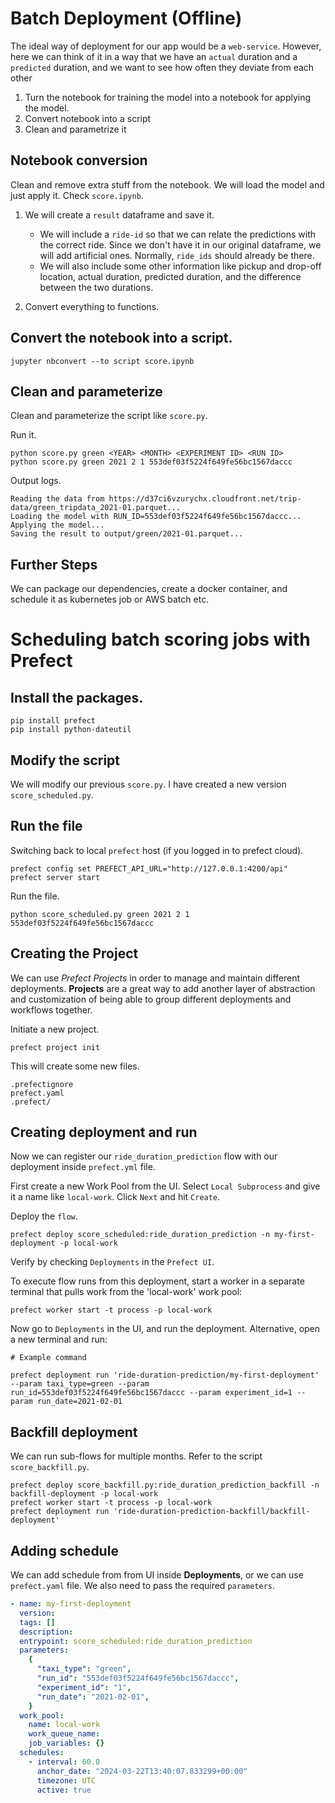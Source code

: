 # Batch Deployment (Offline)

The ideal way of deployment for our app would be a `web-service`. However, here we can think of it in a way that we have an `actual` duration and a `predicted` duration, and we want to see how often they deviate from each other

1. Turn the notebook for training the model into a notebook for applying the model.
2. Convert notebook into a script
3. Clean and parametrize it

## Notebook conversion

Clean and remove extra stuff from the notebook. We will load the model and just apply it. Check `score.ipynb`.

1. We will create a `result` dataframe and save it.

   - We will include a `ride-id` so that we can relate the predictions with the correct ride. Since we don't have it in our original dataframe, we will add artificial ones. Normally, `ride_ids` should already be there.
   - We will also include some other information like pickup and drop-off location, actual duration, predicted duration, and the difference between the two durations.

2. Convert everything to functions.

## Convert the notebook into a script.

```
jupyter nbconvert --to script score.ipynb
```

## Clean and parameterize

Clean and parameterize the script like `score.py`.

Run it.

```
python score.py green <YEAR> <MONTH> <EXPERIMENT ID> <RUN ID>
python score.py green 2021 2 1 553def03f5224f649fe56bc1567daccc
```

Output logs.

```
Reading the data from https://d37ci6vzurychx.cloudfront.net/trip-data/green_tripdata_2021-01.parquet...
Loading the model with RUN_ID=553def03f5224f649fe56bc1567daccc...
Applying the model...
Saving the result to output/green/2021-01.parquet...
```

## Further Steps

We can package our dependencies, create a docker container, and schedule it as kubernetes job or AWS batch etc.

# Scheduling batch scoring jobs with Prefect

## Install the packages.

```
pip install prefect
pip install python-dateutil
```

## Modify the script

We will modify our previous `score.py`. I have created a new version `score_scheduled.py`.

## Run the file

Switching back to local `prefect` host (if you logged in to prefect cloud).

```
prefect config set PREFECT_API_URL="http://127.0.0.1:4200/api"
prefect server start
```

Run the file.

```
python score_scheduled.py green 2021 2 1 553def03f5224f649fe56bc1567daccc
```

## Creating the Project

We can use _Prefect Projects_ in order to manage and maintain different deployments. **Projects** are a great way to add another layer of abstraction and customization of being able to group different deployments and workflows together.

Initiate a new project.

```
prefect project init
```

This will create some new files.

```
.prefectignore
prefect.yaml
.prefect/
```

## Creating deployment and run

Now we can register our `ride_duration_prediction` flow with our deployment inside `prefect.yml` file.

First create a new Work Pool from the UI. Select `Local Subprocess` and give it a name like `local-work`. Click `Next` and hit `Create`.

Deploy the `flow`.

```
prefect deploy score_scheduled:ride_duration_prediction -n my-first-deployment -p local-work
```

Verify by checking `Deployments` in the `Prefect UI`.

To execute flow runs from this deployment, start a worker in a separate terminal that pulls work from the 'local-work' work pool:

```
prefect worker start -t process -p local-work
```

Now go to `Deployments` in the UI, and run the deployment. Alternative, open a new terminal and run:

```
# Example command

prefect deployment run 'ride-duration-prediction/my-first-deployment' --param taxi_type=green --param run_id=553def03f5224f649fe56bc1567daccc --param experiment_id=1 --param run_date=2021-02-01
```

## Backfill deployment

We can run sub-flows for multiple months. Refer to the script `score_backfill.py`.

```
prefect deploy score_backfill.py:ride_duration_prediction_backfill -n backfill-deployment -p local-work
prefect worker start -t process -p local-work
prefect deployment run 'ride-duration-prediction-backfill/backfill-deployment'
```

## Adding schedule

We can add schedule from from UI inside **Deployments**, or we can use `prefect.yaml` file. We also need to pass the required `parameters`.

```yaml
- name: my-first-deployment
  version:
  tags: []
  description:
  entrypoint: score_scheduled:ride_duration_prediction
  parameters:
    {
      "taxi_type": "green",
      "run_id": "553def03f5224f649fe56bc1567daccc",
      "experiment_id": "1",
      "run_date": "2021-02-01",
    }
  work_pool:
    name: local-work
    work_queue_name:
    job_variables: {}
  schedules:
    - interval: 60.0
      anchor_date: "2024-03-22T13:40:07.833299+00:00"
      timezone: UTC
      active: true
```
